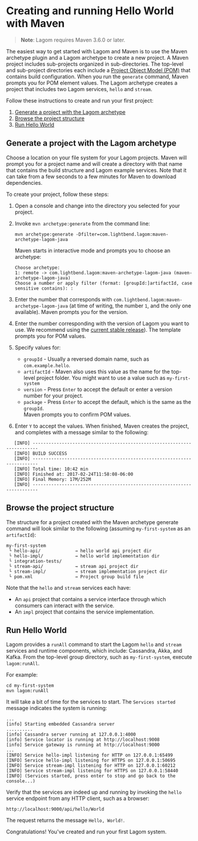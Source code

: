 # Creating and running Hello World with Maven

> **Note**: Lagom requires Maven 3.6.0 or later.

The easiest way to get started with Lagom and Maven is to use the Maven archetype plugin and a Lagom archetype to create a new project.  A Maven project includes sub-projects organized in sub-directories. The top-level and sub-project directories each include a [Project Object Model (POM)](https://maven.apache.org/pom.html) that contains build configuration. When you run the `generate` command, Maven prompts you for POM element values. The Lagom archetype creates a project that includes two Lagom services, `hello` and `stream`.

Follow these instructions to create and run your first project:

1. [Generate a project with the Lagom archetype](#Generate-a-project-with-the-Lagom-archetype)
1. [Browse the project structure](#Browse-the-project-structure)
1. [Run Hello World](#Run-Hello-World)

## Generate a project with the Lagom archetype

Choose a location on your file system for your Lagom projects. Maven will prompt you for a project name and will create a directory with that name that contains the build structure and Lagom example services. Note that it can take from a few seconds to a few minutes for Maven to download dependencies.

To create your project, follow these steps:

1. Open a console and change into the directory you selected for your project.
1. Invoke `mvn archetype:generate` from the command line:
    ```
    mvn archetype:generate -Dfilter=com.lightbend.lagom:maven-archetype-lagom-java
    ```
    Maven starts in interactive mode and prompts you to choose an archetype:
    ```
    Choose archetype:
    1: remote -> com.lightbend.lagom:maven-archetype-lagom-java (maven-archetype-lagom-java)
    Choose a number or apply filter (format: [groupId:]artifactId, case sensitive contains): :
    ```

1. Enter the number that corresponds with `com.lightbend.lagom:maven-archetype-lagom-java` (at time of writing, the number `1`, and the only one available).
    Maven prompts you for the version.
1. Enter the number corresponding with the version of Lagom you want to use. We recommend using the [current stable release](https://www.lagomframework.com/documentation/)).
    The template prompts you for POM values.
1. Specify values for:
    * `groupId`  - Usually a reversed domain name, such as `com.example.hello`.
    * `artifactId` - Maven also uses this value as the name for the top-level project folder. You might want to use a value such as `my-first-system`
    * `version` - Press `Enter` to accept the default or enter a version number for your project.
    * `package` - Press `Enter` to accept the default, which is the same as the `groupId`.  
    Maven prompts you to confirm POM values.    
1. Enter `Y` to accept the values.
   When finished, Maven creates the project, and completes with a message similar to the following:

```
   [INFO] ------------------------------------------------------------------------
   [INFO] BUILD SUCCESS
   [INFO] ------------------------------------------------------------------------
   [INFO] Total time: 10:42 min
   [INFO] Finished at: 2017-02-24T11:58:08-06:00
   [INFO] Final Memory: 17M/252M
   [INFO] ------------------------------------------------------------------------

```


## Browse the project structure

The structure for a project created with the Maven archetype generate command will look similar to the following (assuming `my-first-system` as an `artifactId`):

```
my-first-system
 └ hello-api/             → hello world api project dir
 └ hello-impl/            → hello world implementation dir
 └ integration-tests/
 └ stream-api/            → stream api project dir
 └ stream-impl/           → stream implementation project dir
 └ pom.xml                → Project group build file
```

Note that the `hello` and `stream` services each have:

* An `api` project that contains a service interface through which consumers can interact with the service.
* An `impl` project that contains the service implementation.

## Run Hello World

Lagom provides a `runAll` command to start the Lagom `hello` and `stream` services and runtime components, which include: Cassandra, Akka, and Kafka. From the top-level group directory, such as `my-first-system`, execute `lagom:runAll`.

For example:

```console
cd my-first-system
mvn lagom:runAll
```
It will take a bit of time for the services to start. The `Services started` message indicates the system is running:

```
...
[info] Starting embedded Cassandra server
..........
[info] Cassandra server running at 127.0.0.1:4000
[info] Service locator is running at http://localhost:9008
[info] Service gateway is running at http://localhost:9000
...
[INFO] Service hello-impl listening for HTTP on 127.0.0.1:65499
[INFO] Service hello-impl listening for HTTPS on 127.0.0.1:50695
[INFO] Service stream-impl listening for HTTP on 127.0.0.1:60212
[INFO] Service stream-impl listening for HTTPS on 127.0.0.1:58440
[INFO] (Services started, press enter to stop and go back to the console...)
```

Verify that the services are indeed up and running by invoking the `hello` service endpoint from any HTTP client, such as a browser:

```
http://localhost:9000/api/hello/World
```
The request returns the message `Hello, World!`.

Congratulations! You've created and run your first Lagom system.
